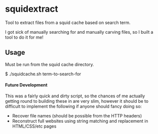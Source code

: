# squidextract
Tool to extract files from a squid cache based on search term.

I got sick of manually searching for and manually carving files, so I built a tool to do it for me!

## Usage
Must be run from the squid cache directory.

$ ./squidcache.sh term-to-search-for

#### Future Development
This was a fairly quick and dirty script, so the chances of me actually getting round to building these in are very slim, however it should be to difficult to implement the following if anyone should fancy doing so:
- Recover file names (should be possible from the HTTP headers)
- Reconstruct full websites using string matching and replacement in HTML/CSS/etc pages

